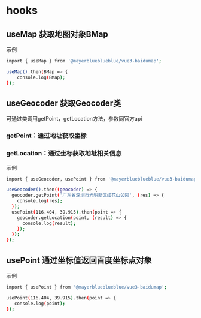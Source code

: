 <!--
 * @Description:   
 * @Author: YangJianFei
 * @Date: 2023-04-04 16:38:43
 * @LastEditTime: 2023-04-04 16:51:50
 * @LastEditors: YangJianFei
 * @FilePath: \@mayerblueblueblue/vue3-baidumap\docs\util\hooks.md
-->
# hooks

## useMap 获取地图对象BMap
示例
```bash
import { useMap } from '@mayerblueblueblue/vue3-baidumap';

useMap().then(BMap => {
    console.log(BMap);
});
```

## useGeocoder 获取Geocoder类
可通过类调用getPoint，getLocation方法，参数同官方api

### getPoint：通过地址获取坐标
### getLocation：通过坐标获取地址相关信息

示例
```bash
import { useGeocoder, usePoint } from '@mayerblueblueblue/vue3-baidumap';

useGeocoder().then((geocoder) => {
  geocoder.getPoint('广东省深圳市光明新区红花山公园', (res) => {
    console.log(res);
  });
  usePoint(116.404, 39.915).then(point => {
    geocoder.getLocation(point, (result) => {
      console.log(result);
    });
  });
});

```


## usePoint 通过坐标值返回百度坐标点对象
示例
```bash
import { usePoint } from '@mayerblueblueblue/vue3-baidumap';

usePoint(116.404, 39.915).then(point => {
   console.log(point);
});

```